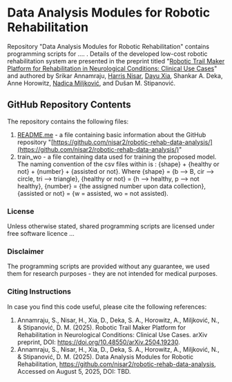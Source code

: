 # Data Analysis Modules for Robotic Rehabilitation
Repository "Data Analysis Modules for Robotic Rehabilitation" contains programming scripts for .... . Details of the developed low-cost robotic rehabilitation system are presented in the preprint titled "[Robotic Trail Maker Platform for Rehabilitation in Neurological Conditions: Clinical Use Cases](https://arxiv.org/pdf/2504.19230)" and authored by Srikar Annamraju, [Harris Nisar](https://github.com/nisar2), [Dayu Xia](https://github.com/dyxia1241), Shankar A. Deka, Anne Horowitz, [Nadica Miljković](https://github.com/NadicaSm/), and Dušan M. Stipanović.

## GitHub Repository Contents
The repository contains the following files:

1) [README.me](https://github.com/nisar2/robotic-rehab-data-analysis/blob/main/README.md) - a file containing basic information about the GitHub repository "[https://github.com/nisar2/robotic-rehab-data-analysis/](https://github.com/nisar2/robotic-rehab-data-analysis/)"
2) train_wo - a file containing data used for training the proposed model. The naming convention of the csv files within is : {shape} + {healthy or not} + {number} + {assisted or not}. Where {shape} = {b --> B, cir --> circle, tri --> triangle}, {healthy or not} = {h --> healthy, p --> not healthy}, {number} = {the assigned number upon data collection}, {assisted or not} = {w = assisted, wo = not assisted).

### License
Unless otherwise stated, shared programming scripts are licensed under free software licence ...

### Disclaimer
The programming scripts are provided without any guarantee, we used them for research purposes - they are not intended for medical purposes.

### Citing Instructions
In case you find this code useful, please cite the following references:
1) Annamraju, S., Nisar, H., Xia, D., Deka, S. A., Horowitz, A., Miljković, N., & Stipanović, D. M. (2025). Robotic Trail Maker Platform for Rehabilitation in Neurological Conditions: Clinical Use Cases. arXiv preprint, DOI: https://doi.org/10.48550/arXiv.2504.19230.
2) Annamraju, S., Nisar, H., Xia, D., Deka, S. A., Horowitz, A., Miljković, N., & Stipanović, D. M. (2025). Data Analysis Modules for Robotic Rehabilitation, https://github.com/nisar2/robotic-rehab-data-analysis, Accessed on August 5, 2025, DOI: TBD.
